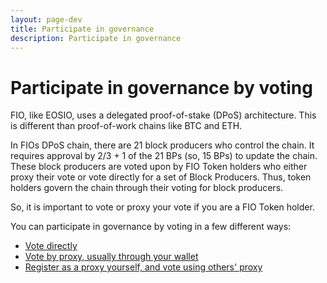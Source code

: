 ```yaml
---
layout: page-dev
title: Participate in governance
description: Participate in governance
---
```


# Participate in governance by voting

FIO, like EOSIO, uses a delegated proof-of-stake (DPoS) architecture. This is different than proof-of-work chains like BTC and ETH.

In FIOs DPoS chain, there are 21 block producers who control the chain. It requires approval by 2/3 + 1 of the 21 BPs (so, 15 BPs) to update the chain. These block producers are voted upon by FIO Token holders who either proxy their vote or vote directly for a set of Block Producers. Thus, token holders govern the chain through their voting for block producers. 

So, it is important to vote or proxy your vote if you are a FIO Token holder.

You can participate in governance by voting in a few different ways:
* [Vote directly]({{site.baseurl}}/docs/contribute/govern-voting)
* [Vote by proxy, usually through your wallet]({{site.baseurl}}/docs/contribute/govern-proxy-vote)
* [Register as a proxy yourself, and vote using others' proxy]({{site.baseurl}}/docs/contribute/govern-reg-proxy)  